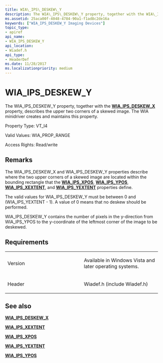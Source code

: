 ```yaml
---
title: WIA\_IPS\_DESKEW\_Y
description: The WIA\_IPS\_DESKEW\_Y property, together with the WIA\_IPS\_DESKEW\_X property, describes the upper two corners of a skewed image. The WIA minidriver creates and maintains this property.
ms.assetid: 25aca00f-4048-4784-90a1-f1ad8c2de16a
keywords: ["WIA_IPS_DESKEW_Y Imaging Devices"]
topic_type:
- apiref
api_name:
- WIA_IPS_DESKEW_Y
api_location:
- Wiadef.h
api_type:
- HeaderDef
ms.date: 11/28/2017
ms.localizationpriority: medium
---
```


# WIA\_IPS\_DESKEW\_Y


The WIA\_IPS\_DESKEW\_Y property, together with the [**WIA\_IPS\_DESKEW\_X**](wia-ips-deskew-x.md) property, describes the upper two corners of a skewed image. The WIA minidriver creates and maintains this property.

Property Type: VT\_I4

Valid Values: WIA\_PROP\_RANGE

Access Rights: Read/write

Remarks
-------

The WIA\_IPS\_DESKEW\_X and WIA\_IPS\_DESKEW\_Y properties describe where the two upper corners of a skewed image are located within the bounding rectangle that the [**WIA\_IPS\_XPOS**](wia-ips-xpos.md), [**WIA\_IPS\_YPOS**](wia-ips-ypos.md), [**WIA\_IPS\_XEXTENT**](wia-ips-xextent.md), and [**WIA\_IPS\_YEXTENT**](wia-ips-yextent.md) properties define.

The valid values for WIA\_IPS\_DESKEW\_Y must be between 0 and (WIA\_IPS\_YEXTENT - 1). A value of 0 means that no deskew should be performed.

WIA\_IPS\_DESKEW\_Y contains the number of pixels in the y-direction from WIA\_IPS\_YPOS to the y-coordinate of the leftmost corner of the image to be deskewed.

Requirements
------------

<table>
<colgroup>
<col width="50%" />
<col width="50%" />
</colgroup>
<tbody>
<tr class="odd">
<td><p>Version</p></td>
<td><p>Available in Windows Vista and later operating systems.</p></td>
</tr>
<tr class="even">
<td><p>Header</p></td>
<td>Wiadef.h (include Wiadef.h)</td>
</tr>
</tbody>
</table>

## See also


[**WIA\_IPS\_DESKEW\_X**](wia-ips-deskew-x.md)

[**WIA\_IPS\_XEXTENT**](wia-ips-xextent.md)

[**WIA\_IPS\_XPOS**](wia-ips-xpos.md)

[**WIA\_IPS\_YEXTENT**](wia-ips-yextent.md)

[**WIA\_IPS\_YPOS**](wia-ips-ypos.md)

 

 






